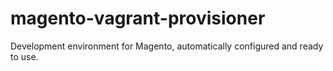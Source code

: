 # magento-vagrant-provisioner
Development environment for Magento, automatically configured and ready to use.
